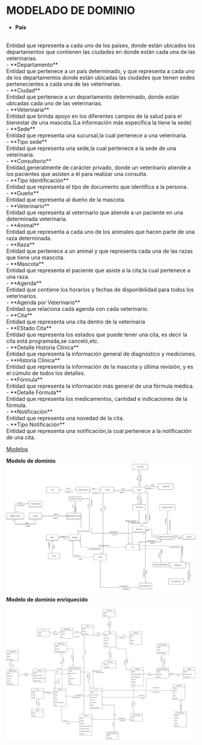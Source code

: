 # MODELADO DE DOMINIO

- **País**
<br>
Entidad que representa a cada uno de los países, donde están ubicados los departamentos que contienen las ciudades en donde están cada una de las veterinarias.
<br>
- **Departamento**
<br>
Entidad que pertenece a un país determinado, y que representa a cada uno de los departamentos donde están ubicadas las ciudades que tienen sedes pertenecientes a cada una de las veterinarias.
<br>
- **Ciudad**
<br>
Entidad que pertenece a un departamento determinado, donde están ubicadas cada uno de las veterinarias.
<br>
- **Veterinaria**
<br>
Entidad que brinda apoyo en los diferentes campos de la salud para el bienestar de una mascota.(La información más específica la tiene la sede)
<br>
- **Sede**
<br>
Entidad que representa una sucursal,la cual pertenece a una veterinaria.
<br>
- **Tipo sede**
<br>
Entidad que representa una sede,la cual pertenece a la sede de una veterinaria.
<br>
- **Consultorio**
<br>
Entidad,generalmente de carácter privado, donde un veterinario atiende a los pacientes que asisten a él para realizar una consulta.
<br>
- **Tipo Identificación**
<br>
Entidad que representa el tipo de documento que identifica a la persona.
<br>
- **Dueño**
<br>
Entidad que representa al dueño de la mascota.
<br>
- **Veterinario**
<br>
Entidad que representa al veterinario que atiende a un paciente en una determinada veterinaria.
<br>
- **Animal**
<br>
Entidad que representa a cada uno de los animales que hacen parte de una raza determinada.
<br>
- **Raza**
<br>
Entidad que pertenece a un animal y que representa cada una de las razas que tiene una mascota.
<br>
- **Mascota**
<br>
Entidad que representa el paciente que asiste a la cita,la cual pertenece a una raza.
<br>
- **Agenda**
<br>
Entidad que contiene los horarios y fechas de disponibilidad para todos los veterinarios.
<br>
- **Agenda por Veterinario**
<br>
Entidad que relaciona cada agenda con cada veterinario.
<br>
- **Cita**
<br>
Entidad que representa una cita dentro de la veterinaria
<br>
- **EStado Cita**
<br>
Entidad que representa los estados que puede tener una cita, es decir la cita está programada,se canceló,etc.
<br>
- **Detalle Historia Clínica**
<br>
Entidad que representa la información general de diagnóstico y mediciones.
<br>
- **Historia Clínica**
<br>
Entidad que representa la información de la mascota y última revisión, y es el cúmulo de todos los detalles.
<br>
- **Fórmula**
<br>
Entidad que representa la información más general de una fórmula médica.
<br>
- **Detalle Fórmula**
<br>
Entidad que representa los medicamentos, cantidad e indicaciones de la fórmula.
<br>
- **Notificación**
<br>
Entidad que representa una novedad de la cita.
<br>
- **Tipo Notificación**
<br>
Entidad que representa una notificación,la cual pertenece a la notificación de una cita.


[Modelos](https://app.diagrams.net/#G1biPMACpC6PVnlxnaMcAy8FE57Oh2dilD)

**Modelo de dominio** 
	<br>
	<img src="Images\Modelo-Dominio/ModeloDominio.png" alt="Modelo Dominio" width="500">

**Modelo de dominio enriquecido** 	
	<br>
	<img src="Images\Modelo-Dominio/ModeloDominioEnriquecido.png" alt="Modelo Dominio Enriquecido" width="500">
